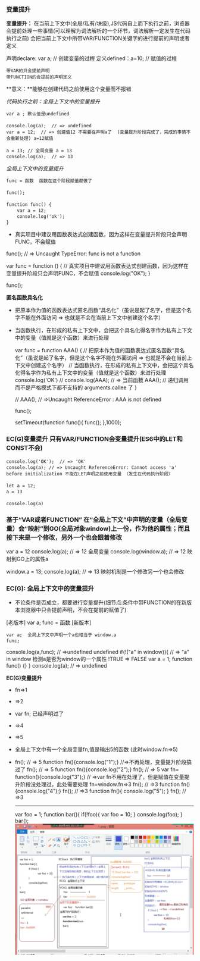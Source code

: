 ### **变量提升**

**变量提升：** 在当前上下文中(全局/私有/块级),JS代码自上而下执行之前，浏览器会提前处理一些事情(可以理解为词法解析的一个环节，词法解析一定发生在代码执行之前) 会把当前上下文中所带VAR/FUNCTION关键字的进行提前的声明或者定义

  声明declare: var a;   // 创建变量的过程
	定义defined：a=10;    // 赋值的过程

	带VAR的只会提前声明
	带FUNCTION的会提前的声明定义

**意义：**能够在创建代码之前使用这个变量而不报错

*代码执行之前：全局上下文中的变量提升*

	var a ; 默认值是undefined

	console.log(a);  // => undefined
	var a = 12;  // => 创建值12 不需要在声明a了  (变量提升阶段完成了，完成的事情不会重新处理) a=12赋值

	a = 13; // 全局变量 a = 13
	console.log(a);  // => 13

*全局上下文中的变量提升*

	func = 函数  函数在这个阶段赋值都做了

	func();

	function func() {
		var a = 12;
		console.log('ok');
	}

- 真实项目中建议用函数表达式创建函数，因为这样在变量提升阶段只会声明FUNC，不会赋值

func();  // => Uncaught TypeError: func is not a function

var func = function () {
	// 真实项目中建议用函数表达式创建函数，因为这样在变量提升阶段只会声明FUNC，不会赋值
	console.log("OK");
}

func();

**匿名函数具名化**

- 把原本作为值的函数表达式匿名函数“具名化”（虽说是起了名字，但是这个名字不能在外面访问 => 也就是不会在当前上下文中创建这个名字）

- 当函数执行，在形成的私有上下文中，会把这个具名化得名字作为私有上下文中的变量（值就是这个函数）来进行处理

	var func = function AAA() {
		// 把原本作为值的函数表达式匿名函数“具名化”（虽说是起了名字，但是这个名字不能在外面访问 => 也就是不会在当前上下文中创建这个名字）
		// 当函数执行，在形成的私有上下文中，会把这个具名化得名字作为私有上下文中的变量（值就是这个函数）来进行处理
		console.log('OK')
		// console.log(AAA); // => 当前函数
		AAA();  // 递归调用    而不是严格模式下都不支持的 arguments.callee 了
	}

	// AAA();  // =>Uncaught ReferenceError : AAA is not defined

	func();

	setTimeout(function func(){
		func();
	},1000);

### EC(G)变量提升  只有VAR/FUNCTION会变量提升(ES6中的LET和CONST不会)

	console.log('OK');  // => 'OK'
 	console.log(a); // => Uncaught ReferenceError: Cannot access 'a' before initialization 不能在LET声明之前使用变量 （发生在代码执行阶段）
	
	let a = 12;
	a = 13

	console.log(a)


### 基于“VAR或者FUNCTION” 在“全局上下文”中声明的变量（全局变量）会“映射”到GO(全局对象window)上一份，作为他的属性；而且接下来是一个修改，另外一个也会跟着修改

var a = 12
console.log(a);  // => 12 全局变量
console.log(window.a); // => 12 映射到GO上的属性a

window.a = 13;
console.log(a); // => 13 映射机制是一个修改另一个也会修改


### EC(G): 全局上下文中的变量提升

- 不论条件是否成立，都要进行变量提升(细节点:条件中带FUNCTION的在新版本浏览器中只会提前声明，不会在提前的赋值了)

[老版本]
	var a;
	func = 函数
[新版本]

	var a;  全局上下文中声明一个a也相当于 window.a
	func;

console.log(a,func);  // =>undefined undefined
if(!("a" in window)){ 
	// => "a" in window 检测a是否为window的一个属性   !TRUE => FALSE
	var a = 1;
	function func() {}
}
console.log(a);  // => undefined

**EC(G)变量提升**

* fn=>1
*   =>2
* var fn;   已经声明过了
*   =>4
*   =>5
* 全局上下文中有一个全局变量fn,值是输出5的函数 (此时window.fn=>5)
*
	fn();  // => 5
	function fn(){console.log("1");}  //=>不再处理，变量提升阶段搞过了
	fn();  // => 5
	function fn(){console.log("2");}
	fn(); // => 5
	var fn= function(){console.log("3");}  // =>var fn不用在处理了，但是赋值在变量提升阶段没处理过，此处需要处理 fn=window.fn=>3
	fn(); // =>3
	function fn(){console.log("4");}
	fn(); // =>3
	function fn(){
		console.log("5");
	}
	fn(); // =>3

	----------------------------------------------------------------------------------------------------------------------------------

	var foo = 1;
	function bar(){
		if(!foo){
			var foo = 10;
		}
		console.log(foo);
	}
	bar();
	![堆栈间关系](image/变量提升.png)	